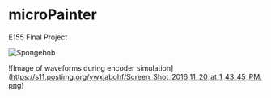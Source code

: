 # microPainter
E155 Final Project

![Spongebob](https://postimg.org/image/wz6hn3dy3/)

![Image of waveforms during encoder simulation]
(https://s11.postimg.org/ywxjabohf/Screen_Shot_2016_11_20_at_1_43_45_PM.png)
